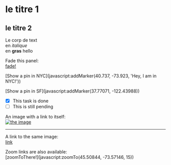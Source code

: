 # le titre 1
## le titre 2

Le corp de text  
en *italique*  
en **gras**
hello



Fade this panel:  
[fade!](javascript:hideStoryPanel())

[Show a pin in NYC](javascript:addMarker(40.737, -73.923, 'Hey, I am in NYC!'))  

[Show a pin in SF](javascript:addMarker(37.77071, -122.43988))

- [x] This task is done
- [ ] This is still pending

An image with a link to itself:  
[![the image](https://assets.vsco.co/assets/images/newsite/artistinitiative/artist_erik_otto_1.jpg)](https://assets.vsco.co/assets/images/newsite/artistinitiative/artist_erik_otto_1.jpg)
<hr>

A link to the same image:  
[link](https://assets.vsco.co/assets/images/newsite/artistinitiative/artist_erik_otto_1.jpg)  

Zoom links are also available:  
[zoomToThere!](javascript:zoomTo(45.50844, -73.57146, 15))
